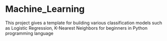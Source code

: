# Machine_Learning

This project gives a template for building various classification models such as Logistic Regression, K-Nearest Neighbors for beginners in Python programming language
